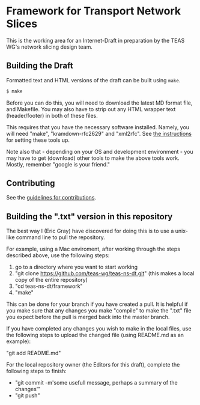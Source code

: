 # Framework for Transport Network Slices

This is the working area for an Internet-Draft in preparation by the TEAS WG's network slicing design team.

## Building the Draft

Formatted text and HTML versions of the draft can be built using `make`.

```sh
$ make
```

Before you can do this, you will need to download the latest MD format file, and Makefile.  You may also have to strip out any HTML wrapper text (header/footer) in both of these files.

This requires that you have the necessary software installed. Namely, you will need "make", "kramdown-rfc2629" and "xml2rfc". See
[the instructions](https://github.com/martinthomson/i-d-template/blob/master/doc/SETUP.md) for setting these tools up.

Note also that - depending on your OS and development environment - you may have to get (download) other tools to make the above tools work.  Mostly, remember "google is your friend."


## Contributing

See the
[guidelines for contributions](https://github.com/teas-wg/teas-ns-dt/framework/blob/master/CONTRIBUTING.md).

## Building the ".txt" version in this repository

The best way I (Eric Gray) have discovered for doing this is to use a unix-like command line to pull the repository.

For example, using a Mac enviroment, after working through the steps described above, use the following steps:

1) go to a directory where you want to start working
2) "git clone https://github.com/teas-wg/teas-ns-dt.git"
   (this makes a local copy of the entire repository)
3) "cd teas-ns-dt/framework"
4) "make"

This can be done for your branch if you have created a pull.  It is helpful if you make sure that any changes you make "compile" to make the ".txt" file you expect before the pull is merged back into the master branch.

If you have completed any changes you wish to make in the local files, use the following steps to upload the changed file (using README.md as an example):

"git add README.md"

For the local repository owner (the Editors for this draft), complete the following steps to finish:

- "git commit -m'some usefull message, perhaps a summary of the changes'"
- "git push"


